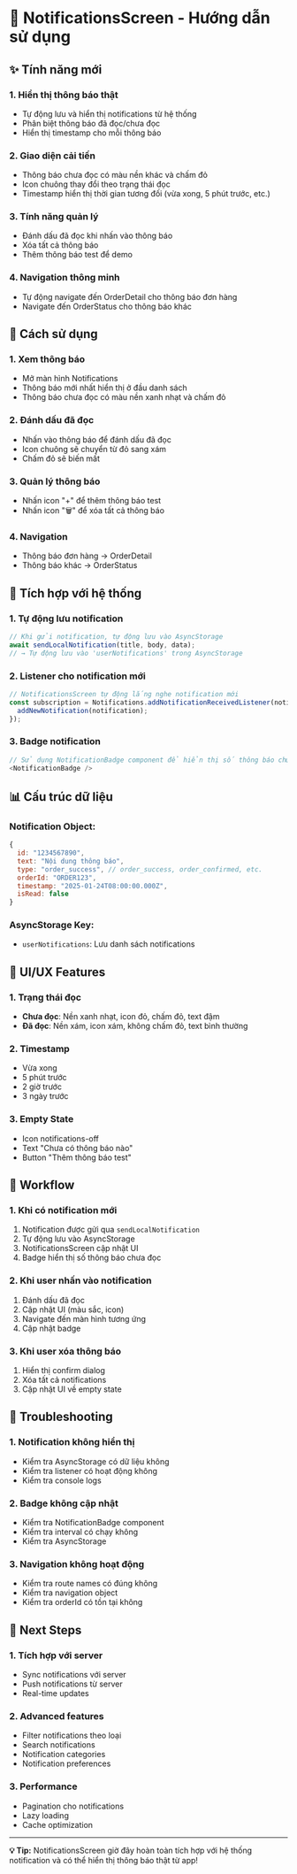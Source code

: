# 📱 NotificationsScreen - Hướng dẫn sử dụng

## ✨ Tính năng mới

### 1. **Hiển thị thông báo thật**
- Tự động lưu và hiển thị notifications từ hệ thống
- Phân biệt thông báo đã đọc/chưa đọc
- Hiển thị timestamp cho mỗi thông báo

### 2. **Giao diện cải tiến**
- Thông báo chưa đọc có màu nền khác và chấm đỏ
- Icon chuông thay đổi theo trạng thái đọc
- Timestamp hiển thị thời gian tương đối (vừa xong, 5 phút trước, etc.)

### 3. **Tính năng quản lý**
- Đánh dấu đã đọc khi nhấn vào thông báo
- Xóa tất cả thông báo
- Thêm thông báo test để demo

### 4. **Navigation thông minh**
- Tự động navigate đến OrderDetail cho thông báo đơn hàng
- Navigate đến OrderStatus cho thông báo khác

## 🎯 Cách sử dụng

### 1. **Xem thông báo**
- Mở màn hình Notifications
- Thông báo mới nhất hiển thị ở đầu danh sách
- Thông báo chưa đọc có màu nền xanh nhạt và chấm đỏ

### 2. **Đánh dấu đã đọc**
- Nhấn vào thông báo để đánh dấu đã đọc
- Icon chuông sẽ chuyển từ đỏ sang xám
- Chấm đỏ sẽ biến mất

### 3. **Quản lý thông báo**
- Nhấn icon "+" để thêm thông báo test
- Nhấn icon "🗑️" để xóa tất cả thông báo

### 4. **Navigation**
- Thông báo đơn hàng → OrderDetail
- Thông báo khác → OrderStatus

## 🔧 Tích hợp với hệ thống

### 1. **Tự động lưu notification**
```javascript
// Khi gửi notification, tự động lưu vào AsyncStorage
await sendLocalNotification(title, body, data);
// → Tự động lưu vào 'userNotifications' trong AsyncStorage
```

### 2. **Listener cho notification mới**
```javascript
// NotificationsScreen tự động lắng nghe notification mới
const subscription = Notifications.addNotificationReceivedListener(notification => {
  addNewNotification(notification);
});
```

### 3. **Badge notification**
```javascript
// Sử dụng NotificationBadge component để hiển thị số thông báo chưa đọc
<NotificationBadge />
```

## 📊 Cấu trúc dữ liệu

### Notification Object:
```javascript
{
  id: "1234567890",
  text: "Nội dung thông báo",
  type: "order_success", // order_success, order_confirmed, etc.
  orderId: "ORDER123",
  timestamp: "2025-01-24T08:00:00.000Z",
  isRead: false
}
```

### AsyncStorage Key:
- `userNotifications`: Lưu danh sách notifications

## 🎨 UI/UX Features

### 1. **Trạng thái đọc**
- **Chưa đọc**: Nền xanh nhạt, icon đỏ, chấm đỏ, text đậm
- **Đã đọc**: Nền xám, icon xám, không chấm đỏ, text bình thường

### 2. **Timestamp**
- Vừa xong
- 5 phút trước
- 2 giờ trước
- 3 ngày trước

### 3. **Empty State**
- Icon notifications-off
- Text "Chưa có thông báo nào"
- Button "Thêm thông báo test"

## 🔄 Workflow

### 1. **Khi có notification mới**
1. Notification được gửi qua `sendLocalNotification`
2. Tự động lưu vào AsyncStorage
3. NotificationsScreen cập nhật UI
4. Badge hiển thị số thông báo chưa đọc

### 2. **Khi user nhấn vào notification**
1. Đánh dấu đã đọc
2. Cập nhật UI (màu sắc, icon)
3. Navigate đến màn hình tương ứng
4. Cập nhật badge

### 3. **Khi user xóa thông báo**
1. Hiển thị confirm dialog
2. Xóa tất cả notifications
3. Cập nhật UI về empty state

## 🐛 Troubleshooting

### 1. **Notification không hiển thị**
- Kiểm tra AsyncStorage có dữ liệu không
- Kiểm tra listener có hoạt động không
- Kiểm tra console logs

### 2. **Badge không cập nhật**
- Kiểm tra NotificationBadge component
- Kiểm tra interval có chạy không
- Kiểm tra AsyncStorage

### 3. **Navigation không hoạt động**
- Kiểm tra route names có đúng không
- Kiểm tra navigation object
- Kiểm tra orderId có tồn tại không

## 📱 Next Steps

### 1. **Tích hợp với server**
- Sync notifications với server
- Push notifications từ server
- Real-time updates

### 2. **Advanced features**
- Filter notifications theo loại
- Search notifications
- Notification categories
- Notification preferences

### 3. **Performance**
- Pagination cho notifications
- Lazy loading
- Cache optimization

---

**💡 Tip:** NotificationsScreen giờ đây hoàn toàn tích hợp với hệ thống notification và có thể hiển thị thông báo thật từ app!
